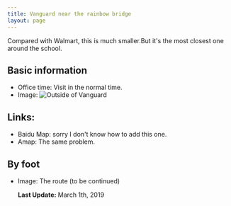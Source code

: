 ```yaml
---
title: Vanguard near the rainbow bridge
layout: page
---
```

Compared with Walmart, this is much smaller.But it's the most closest one around the school.

## Basic information
* Office time: Visit in the normal time. 
* Image: 
  ![Outside of Vanguard](/assets/img/Vanguard/outside.jpg)
  
## Links:
* Baidu Map: sorry I don't know how to add this one.
* Amap: The same problem.

## By foot
* Image:
  The route (to be continued)
  
  **Last Update:** March 1th, 2019
